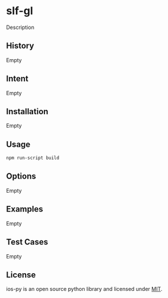 # slf-gl
Description

## History
Empty

## Intent
Empty

## Installation
Empty

## Usage
```bash
npm run-script build
```

## Options
Empty

## Examples
Empty

## Test Cases
Empty

## License
ios-py is an open source python library and licensed under [MIT](../master/LICENSE).